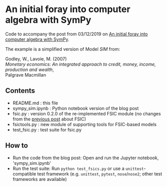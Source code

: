 # An initial foray into computer algebra with SymPy

Code to accompany the post from 03/12/2019 on [An initial foray into computer
algebra with SymPy](http://www.christhoung.com/2019/12/03/sympy-sim/).

The example is a simplified version of Model *SIM* from:

Godley, W., Lavoie, M. (2007)  
*Monetary economics: An integrated approach to credit, money, income, production and wealth*,  
Palgrave Macmillan

## Contents

* README.md : this file
* sympy_sim.ipynb : Python notebook version of the blog post
* fsic.py : version 0.2.0 of the re-implemented FSIC module (no changes from
  the [previous post](http://www.christhoung.com/2019/07/27/fsic-update/) about
  FSIC)
* fsictools.py : new module of supporting tools for FSIC-based models
* test_fsic.py : test suite for fsic.py

## How to

* Run the code from the blog post: Open and run the Jupyter notebook,
  'sympy_sim.ipynb'
* Run the test suite: Run `python test_fsics.py` or use a `unittest`-compatible
  test framework (e.g. `unittest`, `pytest`, `nose`/`nose2`; other test
  frameworks are available)

